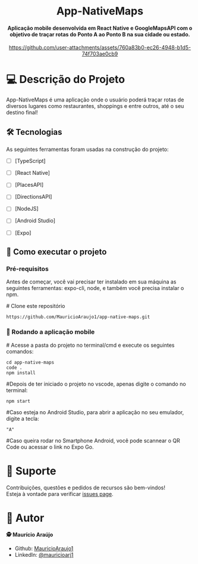 <h1 align="center">
  <br>App-NativeMaps
</h1>

<h4 align="center">
  Aplicação mobile desenvolvida em React Native e GoogleMapsAPI com o objetivo de traçar rotas do Ponto A ao Ponto B na sua cidade ou estado.
</h4>




<div align="center">

https://github.com/user-attachments/assets/760a83b0-ec26-4948-b1d5-74f703ae0cb9

</div>



# 💻 Descrição do Projeto

App-NativeMaps é uma aplicação onde o usuário poderá traçar rotas de diversos lugares como restaurantes, shoppings e entre outros, até o seu destino final!

## 🛠 Tecnologias

As seguintes ferramentas foram usadas na construção do projeto:

- [ ] [TypeScript]
- [ ] [React Native]
- [ ] [PlacesAPI]
- [ ] [DirectionsAPI]
- [ ] [NodeJS]
- [ ] [Android Studio]
- [ ] [Expo]



## 🚀 Como executar o projeto

<h3>Pré-requisitos</h3>
Antes de começar, você vai precisar ter instalado em sua máquina as seguintes ferramentas: expo-cli, node, e também você precisa instalar o npm.


<span class="pl-c"><span class="pl-c">#</span> Clone este repositório</span>
```
https://github.com/MauricioAraujo1/app-native-maps.git
```

<h3>🧭 Rodando a aplicação mobile</h3>

<span class="pl-c"><span class="pl-c">#</span> Acesse a pasta do projeto no terminal/cmd e execute os seguintes comandos:</span>

```
cd app-native-maps
code .
npm install
```
<span class="pl-c"><span class="pl-c">#</span>Depois de ter iniciado o projeto no vscode, apenas digite o comando no terminal:</span>

```
npm start
```

<span class="pl-c"><span class="pl-c">#</span>Caso esteja no Android Studio, para abrir a aplicação no seu emulador, digite a tecla:</span>

```
"A"
```

<span class="pl-c"><span class="pl-c">#</span>Caso queira rodar no Smartphone Android, você pode scannear o QR Code ou acessar o link no Expo Go.</span>

# 🤝 Suporte 
Contribuições, questões e pedidos de recursos são bem-vindos!<br />Esteja à vontade para verificar [issues page](https://github.com/MauricioAraujo1/app-native-maps/issues).

# 👤 Autor
**🕵 Maurício Araújo**

* Github: [MauricioAraujo1](https://github.com/MauricioAraujo1)
* LinkedIn: [@mauricioarj1](https://linkedin.com/in/mauricioarj1)
